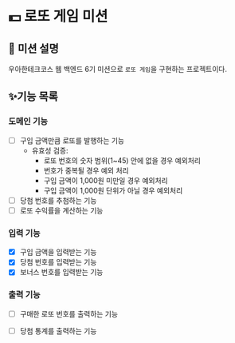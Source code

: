 # 💵 로또 게임 미션

## 📌 미션 설명
우아한테크코스 웹 백엔드 6기 미션으로 `로또 게임`을 구현하는 프로젝트이다.


## ✨기능 목록

### 도메인 기능
- [ ] 구입 금액만큼 로또를 발행하는 기능
  - 유효성 검증:
    - 로또 번호의 숫자 범위(1~45) 안에 없을 경우 예외처리
    - 번호가 중복될 경우 예외 처리
    - 구입 금액이 1,000원 미만일 경우 예외처리
    - 구입 금액이 1,000원 단위가 아닐 경우 예외처리
- [ ] 당첨 번호를 추첨하는 기능
- [ ] 로또 수익률을 계산하는 기능

### 입력 기능
- [X] 구입 금액을 입력받는 기능
- [X] 당첨 번호를 입력받는 기능
- [X] 보너스 번호를 입력받는 기능

### 출력 기능
- [ ] 구매한 로또 번호를 출력하는 기능
- [ ] 당첨 통계를 출력하는 기능

